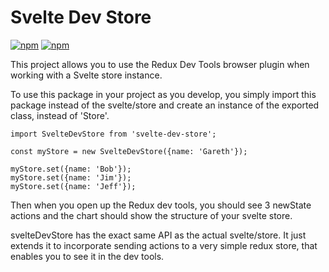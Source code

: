 # Svelte Dev Store
[![npm](https://img.shields.io/npm/v/svelte-dev-store.svg)]()
[![npm](https://img.shields.io/npm/dm/svelte-dev-store.svg)]()

This project allows you to use the Redux Dev Tools browser plugin when working with a Svelte store instance.

To use this package in your project as you develop, you simply import this package instead
of the svelte/store and create an instance of the exported class, instead of 'Store'.

```
import SvelteDevStore from 'svelte-dev-store';

const myStore = new SvelteDevStore({name: 'Gareth'});

myStore.set({name: 'Bob'});
myStore.set({name: 'Jim'});
myStore.set({name: 'Jeff'});
```

Then when you open up the Redux dev tools, you should see 3 newState actions
and the chart should show the structure of your svelte store.

svelteDevStore has the exact same API as the actual svelte/store.  It just extends it to incorporate
sending actions to a very simple redux store, that enables you to see it in the dev tools.
